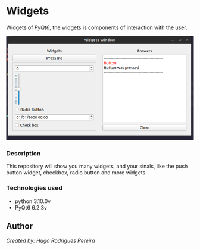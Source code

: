 # Widgets 

Widgets of _PyQt6_, the widgets is components of interaction with the user.

![image](./images/img.png "Widgets")

### Description

This repository will show you many widgets, and your sinals, like the push button widget, checkbox, radio button and more widgets.

### Technologies used

* python 3.10.0v
* PyQt6 6.2.3v

## Author

_Created by: Hugo Rodrigues Pereira_
